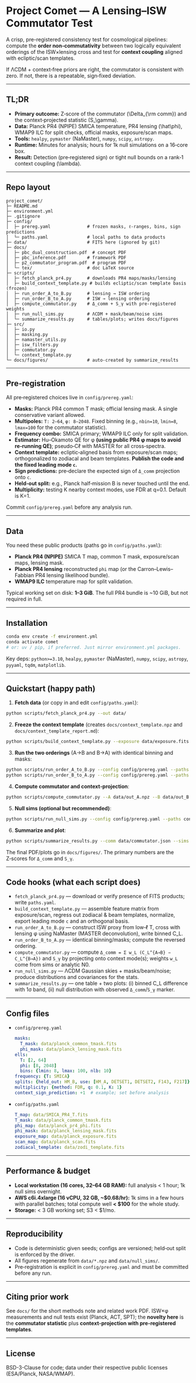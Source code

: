 # Project Comet — A Lensing–ISW Commutator Test

A crisp, pre-registered consistency test for cosmological pipelines:
compute the **order non‑commutativity** between two logically equivalent
orderings of the ISW×lensing cross and test for **context coupling**
aligned with ecliptic/scan templates.

If ΛCDM + context‑free priors are right, the commutator is consistent with zero.
If not, there is a repeatable, sign‑fixed deviation.

---

## TL;DR

- **Primary outcome:** Z‑score of the commutator \(\Delta_{\rm comm}\) and the context‑projected statistic \(S_\gamma\).
- **Data:** Planck PR4 (NPIPE) SMICA temperature, PR4 lensing \(\hat\phi\), WMAP9 ILC for split checks, official masks, exposure/scan maps.
- **Tools:** `healpy`, `pymaster` (NaMaster), `numpy`, `scipy`, `astropy`.
- **Runtime:** Minutes for analysis; hours for 1k null simulations on a 16‑core box.
- **Result:** Detection (pre‑registered sign) or tight null bounds on a rank‑1 context coupling \(\lambda\).

---

## Repo layout

```
project_comet/
├─ README.md
├─ environment.yml
├─ .gitignore
├─ config/
│  ├─ prereg.yaml              # frozen masks, ℓ‑ranges, bins, sign predictions
│  └─ paths.yaml               # local paths to data products
├─ data/                       # FITS here (ignored by git)
├─ docs/
│  ├─ pbc_dual_construction.pdf  # concept PDF
│  ├─ pbc_inference.pdf        # framework PDF
│  ├─ p2_commutator_program.pdf  # program PDF
│  └─ tex/                     # doc LaTeX source
├─ scripts/
│  ├─ fetch_planck_pr4.py      # downloads PR4 maps/masks/lensing
│  ├─ build_context_template.py # builds ecliptic/scan template basis (frozen)
│  ├─ run_order_A_to_B.py      # lensing → ISW ordering
│  ├─ run_order_B_to_A.py      # ISW → lensing ordering
│  ├─ compute_commutator.py    # Δ_comm + S_γ with pre‑registered weights
│  ├─ run_null_sims.py         # ΛCDM + mask/beam/noise sims
│  └─ summarize_results.py     # tables/plots; writes docs/figures
├─ src/
│  ├─ io.py
│  ├─ masking.py
│  ├─ namaster_utils.py
│  ├─ isw_filters.py
│  ├─ commutator.py
│  └─ context_template.py
└─ docs/figures/               # auto‑created by summarize_results
```

---

## Pre‑registration

All pre‑registered choices live in `config/prereg.yaml`:

- **Masks:** Planck PR4 common T mask; official lensing mask. A single conservative variant allowed.
- **Multipoles:** `T: 2–64`, `φ: 8–2048`. Fixed binning (e.g., `nbin=10`, `lmin=8`, `lmax=100` for the commutator statistic).
- **Frequency combo:** SMICA primary; WMAP9 ILC only for split validation.
- **Estimator:** Hu–Okamoto QE for φ **(using public PR4 φ maps to avoid re‑running QE)**; pseudo‑Cℓ with MASTER for all cross‑spectra.
- **Context template:** ecliptic‑aligned basis from exposure/scan maps; orthogonalized to zodiacal and beam templates. **Publish the code and the fixed leading mode `c`.**
- **Sign predictions:** pre‑declare the expected sign of `Δ_comm` projection onto `c`.
- **Held‑out split:** e.g., Planck half‑mission B is never touched until the end.
- **Multiplicity:** testing K nearby context modes, use FDR at q=0.1. Default is K=1.

Commit `config/prereg.yaml` before any analysis run.

---

## Data

You need these public products (paths go in `config/paths.yaml`):

- **Planck PR4 (NPIPE)** SMICA T map, common T mask, exposure/scan maps, lensing mask.
- **Planck PR4 lensing** reconstructed `phi` map (or the Carron–Lewis–Fabbian PR4 lensing likelihood bundle).
- **WMAP9 ILC** temperature map for split validation.

Typical working set on disk: **1–3 GiB**. The full PR4 bundle is ~10 GiB, but not required in full.

---

## Installation

```bash
conda env create -f environment.yml
conda activate comet
# or: uv / pip, if preferred. Just mirror environment.yml packages.
```

Key deps: `python>=3.10`, `healpy`, `pymaster` (NaMaster), `numpy`, `scipy`, `astropy`, `pyyaml`, `tqdm`, `matplotlib`.

---

## Quickstart (happy path)

1) **Fetch data** (or copy in and edit `config/paths.yaml`):
```bash
python scripts/fetch_planck_pr4.py --out data/
```

2) **Freeze the context template** (creates `docs/context_template.npz` and `docs/context_template_report.md`):
```bash
python scripts/build_context_template.py --exposure data/exposure.fits --scan data/scan.fits   --zodiacal data/zodi_template.fits --mask data/common_tmask.fits --out docs/context_template.npz
```

3) **Run the two orderings** (A→B and B→A) with identical binning and masks:
```bash
python scripts/run_order_A_to_B.py --config config/prereg.yaml --paths config/paths.yaml --out data/out_A.npz
python scripts/run_order_B_to_A.py --config config/prereg.yaml --paths config/paths.yaml --out data/out_B.npz
```

4) **Compute commutator and context‑projection**:
```bash
python scripts/compute_commutator.py --A data/out_A.npz --B data/out_B.npz   --context docs/context_template.npz --config config/prereg.yaml --out data/commutator.json
```

5) **Null sims (optional but recommended)**:
```bash
python scripts/run_null_sims.py --config config/prereg.yaml --paths config/paths.yaml   --nsims 1000 --out data/null_sims/
```

6) **Summarize and plot**:
```bash
python scripts/summarize_results.py --comm data/commutator.json --sims data/null_sims/   --out docs/figures/
```

The final PDF/plots go in `docs/figures/`. The primary numbers are the Z‑scores for `Δ_comm` and `S_γ`.

---

## Code hooks (what each script does)

- `fetch_planck_pr4.py` — download or verify presence of FITS products; write `paths.yaml`.
- `build_context_template.py` — assemble feature matrix from exposure/scan, regress out zodiacal & beam templates, normalize, export leading mode `c` and an orthogonal basis.
- `run_order_A_to_B.py` — construct ISW proxy from low‑ℓ T, cross with lensing φ using NaMaster (MASTER deconvolution), write binned C_L.
- `run_order_B_to_A.py` — identical binning/masks; compute the reversed ordering.
- `compute_commutator.py` — compute `Δ_comm = Σ w_L (C_L^{A→B} − C_L^{B→A})` and `S_γ` by projecting onto context mode(s); weights `w_L` come from sims or analytic N0.
- `run_null_sims.py` — ΛCDM Gaussian skies + masks/beam/noise; produce distributions and covariances for the stats.
- `summarize_results.py` — one table + two plots: (i) binned C_L difference with 1σ band, (ii) null distribution with observed `Δ_comm`/`S_γ` marker.

---

## Config files

- `config/prereg.yaml`
  ```yaml
  masks:
    T_mask: data/planck_common_tmask.fits
    phi_mask: data/planck_lensing_mask.fits
  ells:
    T: [2, 64]
    phi: [8, 2048]
    bins: {lmin: 8, lmax: 100, nlb: 10}
  frequency: {T: SMICA}
  splits: {held_out: HM_B, use: [HM_A, DETSET1, DETSET2, F143, F217]}
  multiplicity: {method: FDR, q: 0.1, K: 1}
  context_sign_prediction: +1  # example; set before analysis
  ```

- `config/paths.yaml`
  ```yaml
  T_map: data/SMICA_PR4_T.fits
  T_mask: data/planck_common_tmask.fits
  phi_map: data/planck_pr4_phi.fits
  phi_mask: data/planck_lensing_mask.fits
  exposure_map: data/planck_exposure.fits
  scan_map: data/planck_scan.fits
  zodiacal_template: data/zodi_template.fits
  ```

---

## Performance & budget

- **Local workstation (16 cores, 32–64 GB RAM):** full analysis < 1 hour; 1k null sims overnight.
- **AWS c6i.4xlarge (16 vCPU, 32 GB, ~$0.68/hr):** 1k sims in a few hours with parallel batches; total compute well **< $100** for the whole study.
- **Storage:** < 3 GB working set; S3 < $1/mo.

---

## Reproducibility
- Code is deterministic given seeds; configs are versioned; held‑out split is enforced by the driver.
- All figures regenerate from `data/*.npz` and `data/null_sims/`.
- Pre‑registration is explicit in `config/prereg.yaml` and must be committed before any run.

---

## Citing prior work
See `docs/` for the short methods note and related work PDF. ISW×φ measurements and null tests exist (Planck, ACT, SPT); the **novelty here** is the **commutator statistic** plus **context‑projection with pre‑registered templates**.

---

## License
BSD-3-Clause for code; data under their respective public licenses (ESA/Planck, NASA/WMAP).
